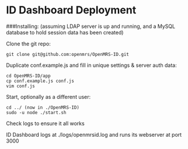 ID Dashboard Deployment
======================

###Installing:
(assuming LDAP server is up and running, and a MySQL database to hold session data has been created)

Clone the git repo:

    git clone git@github.com:openmrs/OpenMRS-ID.git
    
Duplicate conf.example.js and fill in unique settings & server auth data:

	cd OpenMRS-ID/app
	cp conf.example.js conf.js
	vim conf.js
	
Start, optionally as a different user:

	cd ../ (now in ./OpenMRS-ID)
	sudo -u node ./start.sh
	
Check logs to ensure it all works	

ID Dashboard logs at ./logs/openmrsid.log and runs its webserver at port 3000
